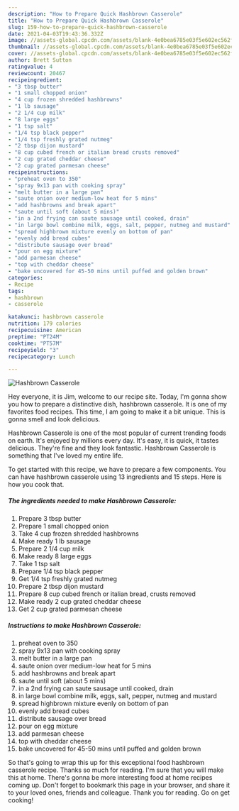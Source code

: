 ```yaml
---
description: "How to Prepare Quick Hashbrown Casserole"
title: "How to Prepare Quick Hashbrown Casserole"
slug: 159-how-to-prepare-quick-hashbrown-casserole
date: 2021-04-03T19:43:36.332Z
image: //assets-global.cpcdn.com/assets/blank-4e0bea6785e03f5e602ec562f230caae08da540cada707380b4fe1bbebba43da.png
thumbnail: //assets-global.cpcdn.com/assets/blank-4e0bea6785e03f5e602ec562f230caae08da540cada707380b4fe1bbebba43da.png
cover: //assets-global.cpcdn.com/assets/blank-4e0bea6785e03f5e602ec562f230caae08da540cada707380b4fe1bbebba43da.png
author: Brett Sutton
ratingvalue: 4
reviewcount: 20467
recipeingredient:
- "3 tbsp butter"
- "1 small chopped onion"
- "4 cup frozen shredded hashbrowns"
- "1 lb sausage"
- "2 1/4 cup milk"
- "8 large eggs"
- "1 tsp salt"
- "1/4 tsp black pepper"
- "1/4 tsp freshly grated nutmeg"
- "2 tbsp dijon mustard"
- "8 cup cubed french or italian bread crusts removed"
- "2 cup grated cheddar cheese"
- "2 cup grated parmesan cheese"
recipeinstructions:
- "preheat oven to 350"
- "spray 9x13 pan with cooking spray"
- "melt butter in a large pan"
- "saute onion over medium-low heat for 5 mins"
- "add hashbrowns and break apart"
- "saute until soft (about 5 mins)"
- "in a 2nd frying can saute sausage until cooked, drain"
- "in large bowl combine milk, eggs, salt, pepper, nutmeg and mustard"
- "spread highbrown mixture evenly on bottom of pan"
- "evenly add bread cubes"
- "distribute sausage over bread"
- "pour on egg mixture"
- "add parmesan cheese"
- "top with cheddar cheese"
- "bake uncovered for 45-50 mins until puffed and golden brown"
categories:
- Recipe
tags:
- hashbrown
- casserole

katakunci: hashbrown casserole 
nutrition: 179 calories
recipecuisine: American
preptime: "PT24M"
cooktime: "PT57M"
recipeyield: "3"
recipecategory: Lunch

---
```



![Hashbrown Casserole](//assets-global.cpcdn.com/assets/blank-4e0bea6785e03f5e602ec562f230caae08da540cada707380b4fe1bbebba43da.png)

Hey everyone, it is Jim, welcome to our recipe site. Today, I'm gonna show you how to prepare a distinctive dish, hashbrown casserole. It is one of my favorites food recipes. This time, I am going to make it a bit unique. This is gonna smell and look delicious.



Hashbrown Casserole is one of the most popular of current trending foods on earth. It's enjoyed by millions every day. It's easy, it is quick, it tastes delicious. They're fine and they look fantastic. Hashbrown Casserole is something that I've loved my entire life.


To get started with this recipe, we have to prepare a few components. You can have hashbrown casserole using 13 ingredients and 15 steps. Here is how you cook that.

<!--inarticleads1-->

##### The ingredients needed to make Hashbrown Casserole:

1. Prepare 3 tbsp butter
1. Prepare 1 small chopped onion
1. Take 4 cup frozen shredded hashbrowns
1. Make ready 1 lb sausage
1. Prepare 2 1/4 cup milk
1. Make ready 8 large eggs
1. Take 1 tsp salt
1. Prepare 1/4 tsp black pepper
1. Get 1/4 tsp freshly grated nutmeg
1. Prepare 2 tbsp dijon mustard
1. Prepare 8 cup cubed french or italian bread, crusts removed
1. Make ready 2 cup grated cheddar cheese
1. Get 2 cup grated parmesan cheese




<!--inarticleads2-->

##### Instructions to make Hashbrown Casserole:

1. preheat oven to 350
1. spray 9x13 pan with cooking spray
1. melt butter in a large pan
1. saute onion over medium-low heat for 5 mins
1. add hashbrowns and break apart
1. saute until soft (about 5 mins)
1. in a 2nd frying can saute sausage until cooked, drain
1. in large bowl combine milk, eggs, salt, pepper, nutmeg and mustard
1. spread highbrown mixture evenly on bottom of pan
1. evenly add bread cubes
1. distribute sausage over bread
1. pour on egg mixture
1. add parmesan cheese
1. top with cheddar cheese
1. bake uncovered for 45-50 mins until puffed and golden brown




So that's going to wrap this up for this exceptional food hashbrown casserole recipe. Thanks so much for reading. I'm sure that you will make this at home. There's gonna be more interesting food at home recipes coming up. Don't forget to bookmark this page in your browser, and share it to your loved ones, friends and colleague. Thank you for reading. Go on get cooking!
